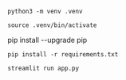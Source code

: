 ```
python3 -m venv .venv
```
```
source .venv/bin/activate
```
pip install --upgrade pip
```
pip install -r requirements.txt
```
```
streamlit run app.py
```